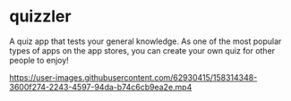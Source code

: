 # quizzler
 
 A quiz app that tests your general knowledge. As one of the most popular types of apps on the app stores, you can create your own quiz for other people to enjoy!



https://user-images.githubusercontent.com/62930415/158314348-3600f274-2243-4597-94da-b74c6cb9ea2e.mp4


